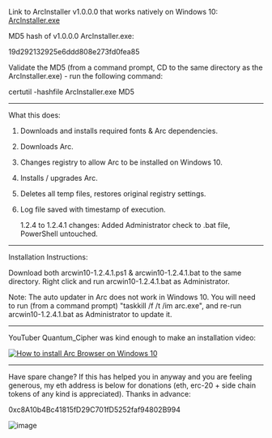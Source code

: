 Link to ArcInstaller v1.0.0.0 that works natively on Windows 10: [ArcInstaller.exe](https://www.dropbox.com/scl/fi/lbygfmmepd33gnrton88b/ArcInstaller.exe?rlkey=7me1zu9esyirgtx55bj1pypd7&st=bb55o1sl&dl=1)

MD5 hash of v1.0.0.0 ArcInstaller.exe:

19d292132925e6ddd808e273fd0fea85

Validate the MD5 (from a command prompt, CD to the same directory as the ArcInstaller.exe) - run the following command:

certutil -hashfile ArcInstaller.exe MD5

------------------------------------------------------------------

What this does:

1. Downloads and installs required fonts & Arc dependencies.
2. Downloads Arc.
3. Changes registry to allow Arc to be installed on Windows 10.
4. Installs / upgrades Arc.
5. Deletes all temp files, restores original registry settings.
6. Log file saved with timestamp of execution.

   1.2.4 to 1.2.4.1 changes: Added Administrator check to .bat file, PowerShell untouched.

------------------------------------------------------------------

Installation Instructions:

Download both arcwin10-1.2.4.1.ps1 & arcwin10-1.2.4.1.bat to the same directory. Right click and run arcwin10-1.2.4.1.bat as Administrator.

Note: The auto updater in Arc does not work in Windows 10. You will need to run (from a command prompt) "taskkill /f /t /im arc.exe", and re-run arcwin10-1.2.4.1.bat as Administrator to update it.

------------------------------------------------------------------

YouTuber Quantum_Cipher was kind enough to make an installation video:

[![How to install Arc Browser on Windows 10](https://img.youtube.com/vi/46B4v7bhkYI/0.jpg)](https://www.youtube.com/watch?v=46B4v7bhkYI "How to install Arc Browser on Windows 10")

------------------------------------------------------------------

Have spare change? If this has helped you in anyway and you are feeling generous, my eth address is below for donations (eth, erc-20 + side chain tokens of any kind is appreciated). Thanks in advance:

0xc8A10b4Bc41815fD29C701fD5252faf94802B994

![image](https://github.com/devz3ro/Arc-Windows-10/assets/6265569/6c8b79e7-bc50-419c-a529-9fdea1b79cec)

